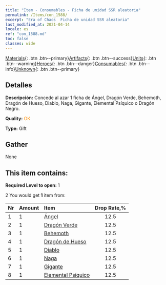 ```yaml
---
title: "Item - Consumables - Ficha de unidad SSR aleatoria"
permalink: /Items/con_1588/
excerpt: "Era of Chaos  Ficha de unidad SSR aleatoria"
last_modified_at: 2021-04-14
locale: es
ref: "con_1588.md"
toc: false
classes: wide
---
```

 [Materials](/es/Items/){: .btn .btn--primary}[Artifacts](/es/Items/Artifacts/){: .btn .btn--success}[Units](/es/Items/Units/){: .btn .btn--warning}[Heroes](/es/Items/Heroes/){: .btn .btn--danger}[Consumables](/es/Items/Consumables/){: .btn .btn--info}[Unknown](/es/Items/Unknown/){: .btn .btn--primary}

## Detalles
 **Descripción:** Concede al azar 1 ficha de Ángel, Dragón Verde, Behemoth, Dragón de Hueso, Diablo, Naga, Gigante, Elemental Psíquico o Dragón Negro.

 **Quality:** <span style="color: #FF8C00">OK</span>

 **Type:** Gift

## Gather

  None

## This item contains:

 **Required Level to open:** 1

 2 You would get **1** item  from:

  | Nr | Amount |     Item    | Drop Rate,% |
  |:---|:-------|:------------|:---------:|
  | 1 | 1 | [Ángel](/es/Items/unt_196/) | 12.5 | 
  | 2 | 1 | [Dragón Verde](/es/Items/unt_205/) | 12.5 | 
  | 3 | 1 | [Behemoth](/es/Items/unt_223/) | 12.5 | 
  | 4 | 1 | [Dragón de Hueso](/es/Items/unt_214/) | 12.5 | 
  | 5 | 1 | [Diablo](/es/Items/unt_232/) | 12.5 | 
  | 6 | 1 | [Naga](/es/Items/unt_240/) | 12.5 | 
  | 7 | 1 | [Gigante](/es/Items/unt_241/) | 12.5 | 
  | 8 | 1 | [Elemental Psíquico](/es/Items/unt_267/) | 12.5 | 
